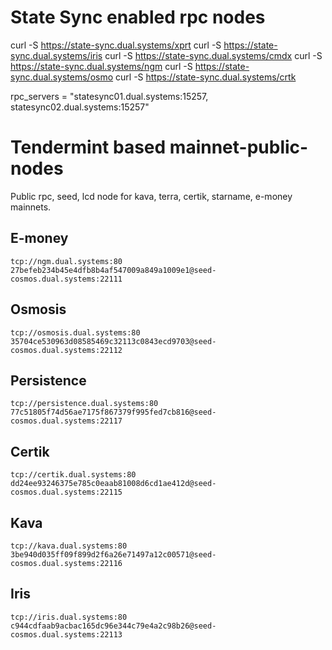 # State Sync enabled rpc nodes
curl -S https://state-sync.dual.systems/xprt
curl -S https://state-sync.dual.systems/iris
curl -S https://state-sync.dual.systems/cmdx
curl -S https://state-sync.dual.systems/ngm
curl -S https://state-sync.dual.systems/osmo
curl -S https://state-sync.dual.systems/crtk


rpc_servers = "statesync01.dual.systems:15257, statesync02.dual.systems:15257"



# Tendermint based mainnet-public-nodes 
Public rpc, seed, lcd  node for kava, terra, certik, starname, e-money mainnets.

## E-money
```
tcp://ngm.dual.systems:80
27befeb234b45e4dfb8b4af547009a849a1009e1@seed-cosmos.dual.systems:22111
```

## Osmosis
```
tcp://osmosis.dual.systems:80
35704ce530963d08585469c32113c0843ecd9703@seed-cosmos.dual.systems:22112
```

## Persistence
```
tcp://persistence.dual.systems:80
77c51805f74d56ae7175f867379f995fed7cb816@seed-cosmos.dual.systems:22117
```

## Certik
```
tcp://certik.dual.systems:80
dd24ee93246375e785c0eaab81008d6cd1ae412d@seed-cosmos.dual.systems:22115
```

## Kava
```
tcp://kava.dual.systems:80
3be940d035ff09f899d2f6a26e71497a12c00571@seed-cosmos.dual.systems:22116
```

## Iris
```
tcp://iris.dual.systems:80
c944cdfaab9acbac165dc96e344c79e4a2c98b26@seed-cosmos.dual.systems:22113
```
